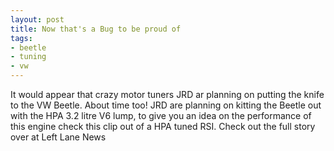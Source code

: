 ```yaml
---
layout: post
title: Now that's a Bug to be proud of
tags:
- beetle
- tuning
- vw
---
```

It would appear that crazy motor tuners JRD ar planning on putting the knife to the VW Beetle. About time too! JRD are planning on kitting the Beetle out with the HPA 3.2 litre V6 lump, to give you an idea on the performance of this engine check this clip out of a HPA tuned RSI. Check out the full story over at Left Lane News
